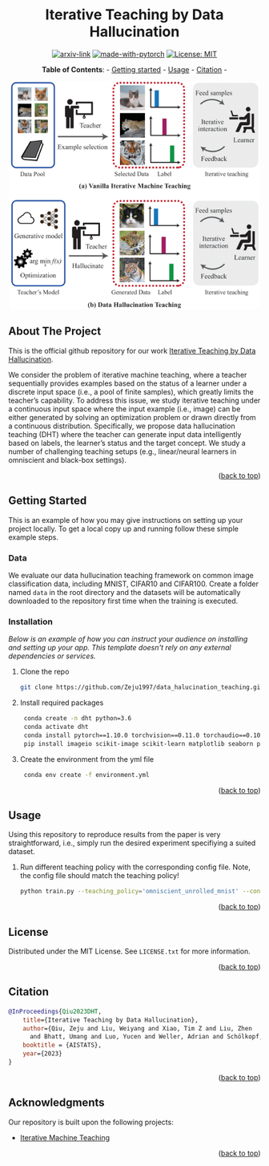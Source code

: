 <div align="center">
<h1>Iterative Teaching by Data Hallucination</h1>
</div>

<div align="center">

[![arxiv-link](https://img.shields.io/badge/Paper-PDF-red?style=flat&logo=arXiv&logoColor=red)](https://arxiv.org/abs/2210.17467)
[![made-with-pytorch](https://img.shields.io/badge/Made%20with-PyTorch-brightgreen)](https://pytorch.org/)
[![License: MIT](https://img.shields.io/badge/License-MIT-yellow.svg)](https://opensource.org/licenses/MIT)

**Table of Contents**: - <a href="#getting-started">Getting started</a> - <a href="#usage">Usage</a> - <a href="#citation">Citation</a> -

</div>

<div align="center">
<img src="figures/framework.png" width="500"/>
</div>


<!-- ABOUT THE PROJECT -->
## About The Project

This is the official github repository for our work [Iterative Teaching by Data Hallucination](https://arxiv.org/pdf/2210.17467.pdf).


We consider the problem of iterative machine teaching, where a teacher sequentially provides
examples based on the status of a learner under a discrete input space (i.e., a pool of finite samples), 
which greatly limits the teacher’s capability. To address this issue, we study iterative teaching under 
a continuous input space where the input example (i.e., image) can be either generated by solving an 
optimization problem or drawn directly from a continuous distribution. Specifically, we propose 
data hallucination teaching (DHT) where the teacher can generate input data intelligently based on labels, 
the learner’s status and the target concept. We study a number of challenging teaching setups 
(e.g., linear/neural learners in omniscient and black-box settings).

<p align="right">(<a href="#readme-top">back to top</a>)</p>


<!-- GETTING STARTED -->
## Getting Started

This is an example of how you may give instructions on setting up your project locally.
To get a local copy up and running follow these simple example steps.

### Data

We evaluate our data hullucination teaching framework on common image classification data, including MNIST, CIFAR10 and CIFAR100.
Create a folder named `data` in the root directory and the datasets will be automatically downloaded to the repository first
time when the training is executed.

### Installation

_Below is an example of how you can instruct your audience on installing and setting up your app. This template doesn't rely on any external dependencies or services._

1. Clone the repo
   ```sh
   git clone https://github.com/Zeju1997/data_halucination_teaching.git
   ```
2. Install required packages
   ```sh
    conda create -n dht python=3.6
    conda activate dht
    conda install pytorch==1.10.0 torchvision==0.11.0 torchaudio==0.10.0 -c pytorch
    pip install imageio scikit-image scikit-learn matplotlib seaborn pyyaml easydict tensorboard tensorboardX tqdm opencv-python mathutils==2.81.2 
   ```
3. Create the environment from the yml file
   ```sh
    conda env create -f environment.yml
   ```

<p align="right">(<a href="#readme-top">back to top</a>)</p>



<!-- USAGE EXAMPLES -->
## Usage

Using this repository to reproduce results from the paper is very straightforward, i.e., simply run the desired experiment
specifiying a suited dataset.


1. Run different teaching policy with the corresponding config file. Note, the config file should match the teaching policy!
   ```sh
   python train.py --teaching_policy='omniscient_unrolled_mnist' --config='mnist_omniscient_unrolled'
   ```

<p align="right">(<a href="#readme-top">back to top</a>)</p>


<!-- LICENSE -->
## License

Distributed under the MIT License. See `LICENSE.txt` for more information.

<p align="right">(<a href="#readme-top">back to top</a>)</p>

<!-- CITATION -->
## Citation
  ```bibtex
  @InProceedings{Qiu2023DHT,
      title={Iterative Teaching by Data Hallucination},
      author={Qiu, Zeju and Liu, Weiyang and Xiao, Tim Z and Liu, Zhen 
        and Bhatt, Umang and Luo, Yucen and Weller, Adrian and Schölkopf, Bernhard},
      booktitle = {AISTATS},
      year={2023}
  }
  ```

<p align="right">(<a href="#readme-top">back to top</a>)</p>

<!-- ACKNOWLEDGMENTS -->
## Acknowledgments

Our repository is built upon the following projects:

* [Iterative Machine Teaching](https://github.com/Ipsedo/IterativeMachineTeaching)

<p align="right">(<a href="#readme-top">back to top</a>)</p>
